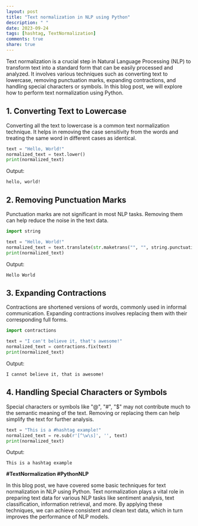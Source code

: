 ```yaml
---
layout: post
title: "Text normalization in NLP using Python"
description: " "
date: 2023-09-24
tags: [hashtag, TextNormalization]
comments: true
share: true
---
```


Text normalization is a crucial step in Natural Language Processing (NLP) to transform text into a standard form that can be easily processed and analyzed. It involves various techniques such as converting text to lowercase, removing punctuation marks, expanding contractions, and handling special characters or symbols. In this blog post, we will explore how to perform text normalization using Python.

## 1. Converting Text to Lowercase

Converting all the text to lowercase is a common text normalization technique. It helps in removing the case sensitivity from the words and treating the same word in different cases as identical.

```python
text = "Hello, World!"
normalized_text = text.lower()
print(normalized_text)
```

Output:
```
hello, world!
```

## 2. Removing Punctuation Marks

Punctuation marks are not significant in most NLP tasks. Removing them can help reduce the noise in the text data.

```python
import string

text = "Hello, World!"
normalized_text = text.translate(str.maketrans("", "", string.punctuation))
print(normalized_text)
```

Output:
```
Hello World
```

## 3. Expanding Contractions

Contractions are shortened versions of words, commonly used in informal communication. Expanding contractions involves replacing them with their corresponding full forms.

```python
import contractions

text = "I can't believe it, that's awesome!"
normalized_text = contractions.fix(text)
print(normalized_text)
```

Output:
```
I cannot believe it, that is awesome!
```

## 4. Handling Special Characters or Symbols

Special characters or symbols like "@", "#", "$" may not contribute much to the semantic meaning of the text. Removing or replacing them can help simplify the text for further analysis.

```python
text = "This is a #hashtag example!"
normalized_text = re.sub(r'[^\w\s]', '', text)
print(normalized_text)
```

Output:
```
This is a hashtag example
```

**#TextNormalization #PythonNLP**

In this blog post, we have covered some basic techniques for text normalization in NLP using Python. Text normalization plays a vital role in preparing text data for various NLP tasks like sentiment analysis, text classification, information retrieval, and more. By applying these techniques, we can achieve consistent and clean text data, which in turn improves the performance of NLP models.
